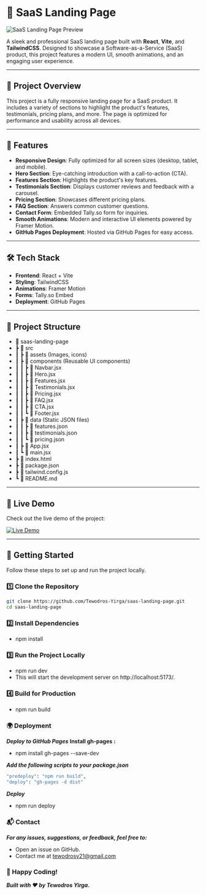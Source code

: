 # 🚀 SaaS Landing Page

![SaaS Landing Page Preview](public/preview.png) <!-- Add a preview image if available -->

A sleek and professional SaaS landing page built with **React**, **Vite**, and **TailwindCSS**. Designed to showcase a Software-as-a-Service (SaaS) product, this project features a modern UI, smooth animations, and an engaging user experience.

---

## 📌 Project Overview

This project is a fully responsive landing page for a SaaS product. It includes a variety of sections to highlight the product's features, testimonials, pricing plans, and more. The page is optimized for performance and usability across all devices.

---

## 🎨 Features

- **Responsive Design**: Fully optimized for all screen sizes (desktop, tablet, and mobile).
- **Hero Section**: Eye-catching introduction with a call-to-action (CTA).
- **Features Section**: Highlights the product's key features.
- **Testimonials Section**: Displays customer reviews and feedback with a carousel.
- **Pricing Section**: Showcases different pricing plans.
- **FAQ Section**: Answers common customer questions.
- **Contact Form**: Embedded Tally.so form for inquiries.
- **Smooth Animations**: Modern and interactive UI elements powered by Framer Motion.
- **GitHub Pages Deployment**: Hosted via GitHub Pages for easy access.

---

## 🛠️ Tech Stack

- **Frontend**: React + Vite
- **Styling**: TailwindCSS
- **Animations**: Framer Motion
- **Forms**: Tally.so Embed
- **Deployment**: GitHub Pages

---

## 📂 Project Structure
- 📂 saas-landing-page
 - ┣ 📂 src
 -  ┃ ┣ 📂 assets (Images, icons)
 -  ┃ ┣ 📂 components (Reusable UI components)
 -    ┃ ┃ ┣ 📜 Navbar.jsx
 -    ┃ ┃ ┣ 📜 Hero.jsx
 -    ┃ ┃ ┣ 📜 Features.jsx
 -    ┃ ┃ ┣ 📜 Testimonials.jsx
 -    ┃ ┃ ┣ 📜 Pricing.jsx
 -    ┃ ┃ ┣ 📜 FAQ.jsx
 -    ┃ ┃ ┣ 📜 CTA.jsx
 -    ┃ ┃ ┗ 📜 Footer.jsx
 -  ┃ ┣ 📂 data (Static JSON files)
 -    ┃ ┃ ┣ 📜 features.json
 -    ┃ ┃ ┣ 📜 testimonials.json
 -    ┃ ┃ ┗ 📜 pricing.json
 - ┃ ┣ 📜 App.jsx
 - ┃ ┗ 📜 main.jsx
 - ┣ 📜 index.html
 - ┣ 📜 package.json
 - ┣ 📜 tailwind.config.js
 - ┗ 📜 README.md

---
## 🔗 Live Demo

Check out the live demo of the project:

[![Live Demo](https://img.shields.io/badge/Live_Demo-View_Now-green?style=for-the-badge)](https://Tewodros-Yirga.github.io/saas-landing-page/)
 
---

## 🚀 Getting Started

Follow these steps to set up and run the project locally.

### 1️⃣ Clone the Repository

```bash
git clone https://github.com/Tewodros-Yirga/saas-landing-page.git
cd saas-landing-page
```
### 2️⃣ Install Dependencies
- npm install

### 3️⃣ Run the Project Locally
- npm run dev
- This will start the development server on http://localhost:5173/.

### 4️⃣ Build for Production
- npm run build

### 🌍 Deployment
***Deploy to GitHub Pages***
**Install gh-pages :**
- npm install gh-pages --save-dev

***Add the following scripts to your package.json***
```bash
"predeploy": "npm run build",
"deploy": "gh-pages -d dist"
```
***Deploy***
- npm run deploy
### 📬 Contact
***For any issues, suggestions, or feedback, feel free to:***
- Open an issue on GitHub.
- Contact me at tewodrosy21@gmail.com
### 🚀 Happy Coding!
***Built with ❤️ by Tewodros Yirga.***
